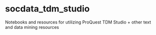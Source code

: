 # socdata_tdm_studio
Notebooks and resources for utilizing ProQuest TDM Studio + other text and data mining resources
